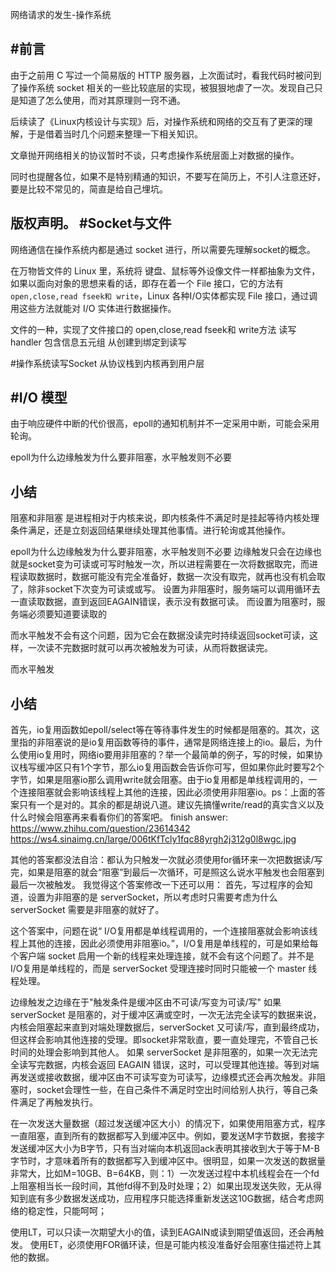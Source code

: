 网络请求的发生-操作系统

#前言
---

由于之前用 C 写过一个简易版的 HTTP 服务器，上次面试时，看我代码时被问到了操作系统 socket 相关的一些比较底层的实现，被狠狠地虐了一次。发现自己只是知道了怎么使用，而对其原理则一窍不通。

后续读了《Linux内核设计与实现》后，对操作系统和网络的交互有了更深的理解，于是借着当时几个问题来整理一下相关知识。

文章抛开网络相关的协议暂时不谈，只考虑操作系统层面上对数据的操作。

同时也提醒各位，如果不是特别精通的知识，不要写在简历上，不引人注意还好，要是比较不常见的，简直是给自己埋坑。

版权声明。
#Socket与文件
-------
网络通信在操作系统内都是通过 socket 进行，所以需要先理解socket的概念。

在万物皆文件的 Linux 里，系统将 键盘、鼠标等外设像文件一样都抽象为文件，如果以面向对象的思想来看的话，即存在着一个 File 接口，它的方法有`open,close,read fseek和 write`，Linux 各种I/O实体都实现 File 接口，通过调用这些方法就能对 I/O 实体进行数据操作。

文件的一种，实现了文件接口的 open,close,read fseek和 write方法
读写handler
包含信息五元组
从创建到绑定到读写

#操作系统读写Socket
从协议栈到内核再到用户层



#I/O 模型
------

由于响应硬件中断的代价很高，epoll的通知机制并不一定采用中断，可能会采用轮询。

epoll为什么边缘触发为什么要非阻塞，水平触发则不必要

小结
---

阻塞和非阻塞
是进程相对于内核来说，即内核条件不满足时是挂起等待内核处理条件满足，还是立刻返回结果继续处理其他事情。进行轮询或其他操作。

epoll为什么边缘触发为什么要非阻塞，水平触发则不必要
边缘触发只会在边缘也就是socket变为可读或可写时触发一次，所以进程需要在一次将数据取完，而进程读取数据时，数据可能没有完全准备好，数据一次没有取完，就再也没有机会取了，除非socket下次变为可读或或写。
设置为非阻塞时，服务端可以调用循环去一直读取数据，直到返回EAGAIN错误，表示没有数据可读。
而设置为阻塞时，服务端必须要知道要读取的

而水平触发不会有这个问题，因为它会在数据没读完时持续返回socket可读，这样，一次读不完数据时就可以再次被触发为可读，从而将数据读完。

而水平触发

小结
---

首先，io复用函数如epoll/select等在等待事件发生的时候都是阻塞的。其次，这里指的非阻塞说的是io复用函数等待的事件，通常是网络连接上的io。最后，为什么使用io复用时，网络io要用非阻塞的？举一个最简单的例子，写的时候，如果协议栈写缓冲区只有1个字节，那么io复用函数会告诉你可写，但如果你此时要写2个字节，如果是阻塞io那么调用write就会阻塞。由于io复用都是单线程调用的，一个连接阻塞就会影响该线程上其他的连接，因此必须使用非阻塞io。ps：上面的答案只有一个是对的。其余的都是胡说八道。建议先搞懂write/read的真实含义以及什么时候会阻塞再来看看你们的答案吧。
finish answer: https://www.zhihu.com/question/23614342
https://ws4.sinaimg.cn/large/006tKfTcly1fqc88yrgh2j312g0l8wgc.jpg

其他的答案都没法自洽：都认为只触发一次就必须使用for循环来一次把数据读/写完，如果是阻塞的就会“阻塞”到最后一次循环，可是照这么说水平触发也会阻塞到最后一次被触发。
我觉得这个答案修改一下还可以用：
首先，写过程序的会知道，设置为非阻塞的是 serverSocket，所以考虑时只需要考虑为什么 serverSocket 需要是非阻塞的就好了。

这个答案中，问题在说“ I/O复用都是单线程调用的，一个连接阻塞就会影响该线程上其他的连接，因此必须使用非阻塞io。”，I/O复用是单线程的，可是如果给每个客户端 socket 启用一个新的线程来处理连接，就不会有这个问题了。并不是I/O复用是单线程的，而是 serverSocket 受理连接时同时只能被一个 master 线程处理。

边缘触发之边缘在于"触发条件是缓冲区由不可读/写变为可读/写"
如果 serverSocket 是阻塞的，对于缓冲区满或空时，一次无法完全读写的数据来说，内核会阻塞起来直到对端处理数据后，serverSocket 又可读/写，直到最终成功，但这样会影响其他连接的受理。即socket非常耿直，要一直处理完，不管自己长时间的处理会影响到其他人。
如果 serverSocket 是非阻塞的，如果一次无法完全读写完数据，内核会返回 EAGAIN 错误，这时，可以受理其他连接。等到对端再发送或接收数据，缓冲区由不可读写变为可读写，边缘模式还会再次触发。非阻塞时，socket会理性一些，在自己条件不满足时空出时间给别人执行，等自己条件满足了再触发执行。

在一次发送大量数据（超过发送缓冲区大小）的情况下，如果使用阻塞方式，程序一直阻塞，直到所有的数据都写入到缓冲区中。例如，要发送M字节数据，套接字发送缓冲区大小为B字节，只有当对端向本机返回ack表明其接收到大于等于M-B字节时，才意味着所有的数据都写入到缓冲区中。很明显，如果一次发送的数据量非常大，比如M=10GB、B=64KB，则：1）一次发送过程中本机线程会在一个fd上阻塞相当长一段时间，其他fd得不到及时处理；2）如果出现发送失败，无从得知到底有多少数据发送成功，应用程序只能选择重新发送这10G数据，结合考虑网络的稳定性，只能呵呵；

使用LT，可以只读一次期望大小的值，读到EAGAIN或读到期望值返回，还会再触发。
使用ET，必须使用FOR循环读，但是可能内核没准备好会阻塞住描述符上其他的数据。